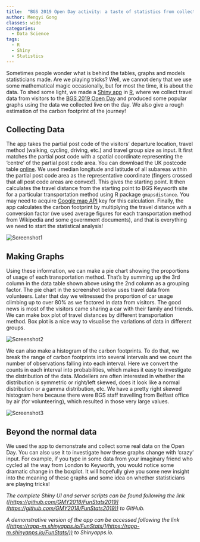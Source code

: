 ```yaml
---
title:  "BGS 2019 Open Day activity: a taste of statistics from collecting data to making graphs"
author: Mengyi Gong
classes: wide
categories:
  - Data Science
tags:
  - R
  - Shiny
  - Statistics
---
```



Sometimes people wonder what is behind the tables, graphs and models statisticians made. Are we playing tricks? Well, we cannot deny that we use some mathematical magic occasionally, but for most the time, it is about the data. To shed some light, we made a [Shiny app](https://shiny.rstudio.com/) in [R](https://www.r-project.org/), where we collect travel data from visitors to the [BGS 2019 Open Day](https://www.bgs.ac.uk/openday/) and produced some popular graphs using the data we collected live on the day. We also give a rough estimation of the carbon footprint of the journey!

## Collecting Data

The app takes the partial post code of the visitors’ departure location, travel method (walking, cycling, driving, etc.) and travel group size as input. It first matches the partial post code with a spatial coordinate representing the ‘centre’ of the partial post code area. You can download the UK postcode table [online](https://www.getthedata.com/open-postcode-geo). We used median longitude and latitude of all subareas within the partial post code area as the representative coordinate (fingers crossed that all post code areas are convex!). This gives the starting point. It then calculates the travel distance from the starting point to BGS Keyworth site for a particular transportation method using R package `gmapsdistance`. You may need to acquire [Google map API](https://developers.google.com/maps/gmp-get-started) key for this calculation. Finally, the app calculates the carbon footprint by multiplying the travel distance with a conversion factor (we used average figures for each transportation method from Wikipedia and some government documents), and that is everything we need to start the statistical analysis!

![Screenshot1](../../assets/images/2019-11-04-stats/Screenshot1.png)

## Making Graphs

Using these information, we can make a pie chart showing the proportions of usage of each transportation method. That’s by summing up the 3rd column in the data table shown above using the 2nd column as a grouping factor. The pie chart in the screenshot below uses travel data from volunteers. Later that day we witnessed the proportion of car usage climbing up to over 80% as we factored in data from visitors. The good news is most of the visitors came sharing a car with their family and friends. We can make box plot of travel distances by different transportation method. Box plot is a nice way to visualise the variations of data in different groups.

![Screenshot2](../../assets/images/2019-11-04-stats/Screenshot2.png)

We can also make a histogram of the carbon footprints. To do that, we break the range of carbon footprints into several intervals and we count the number of observations falling into each interval. Here we convert the counts in each interval into probabilities, which makes it easy to investigate the distribution of the data. Modellers are often interested in whether the distribution is symmetric or right/left skewed, does it look like a normal distribution or a gamma distribution, etc. We have a pretty right skewed histogram here because there were BGS staff travelling from Belfast office by air (for volunteering), which resulted in those very large values.

![Screenshot3](../../assets/images/2019-11-04-stats/Screenshot3.png)

## Beyond the normal data

We used the app to demonstrate and collect some real data on the Open Day. You can also use it to investigate how these graphs change with ‘crazy’ input. For example, if you type in some data from your imaginary friend who cycled all the way from London to Keyworth, you would notice some dramatic change in the boxplot. It will hopefully give you some new insight into the meaning of these graphs and some idea on whether statisticians are playing tricks!

*The complete Shiny UI and server scripts can be found following the link ([https://github.com/GMY2018/FunStats2019](https://github.com/GMY2018/FunStats2019)) to GitHub.*


*A demonstrative version of the app can be accessed following the link ([https://rapp-m.shinyapps.io/FunStats/](https://rapp-m.shinyapps.io/FunStats/)) to Shinyapps.io.*


